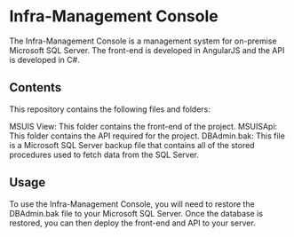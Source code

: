 # Infra-Management Console
The Infra-Management Console is a management system for on-premise Microsoft SQL Server. The front-end is developed in AngularJS and the API is developed in C#.

## Contents
This repository contains the following files and folders:

MSUIS View: This folder contains the front-end of the project.
MSUISApi: This folder contains the API required for the project.
DBAdmin.bak: This file is a Microsoft SQL Server backup file that contains all of the stored procedures used to fetch data from the SQL Server.

## Usage
To use the Infra-Management Console, you will need to restore the DBAdmin.bak file to your Microsoft SQL Server. Once the database is restored, you can then deploy the front-end and API to your server.
